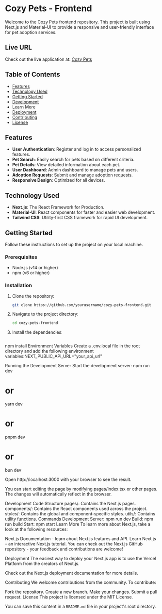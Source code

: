 # Cozy Pets - Frontend

Welcome to the Cozy Pets frontend repository. This project is built using Next.js and Material-UI to provide a responsive and user-friendly interface for pet adoption services.

## Live URL

Check out the live application at: [Cozy Pets](https://cozy-pet-front-end.vercel.app)

## Table of Contents

- [Features](#features)
- [Technology Used](#technology-used)
- [Getting Started](#getting-started)
- [Development](#development)
- [Learn More](#learn-more)
- [Deployment](#deployment)
- [Contributing](#contributing)
- [License](#license)

## Features

- **User Authentication**: Register and log in to access personalized features.
- **Pet Search**: Easily search for pets based on different criteria.
- **Pet Details**: View detailed information about each pet.
- **User Dashboard**: Admin dashboard to manage pets and users.
- **Adoption Requests**: Submit and manage adoption requests.
- **Responsive Design**: Optimized for all devices.

## Technology Used

- **Next.js**: The React Framework for Production.
- **Material-UI**: React components for faster and easier web development.
- **Tailwind CSS**: Utility-first CSS framework for rapid UI development.

## Getting Started

Follow these instructions to set up the project on your local machine.

### Prerequisites

- Node.js (v14 or higher)
- npm (v6 or higher)

### Installation

1. Clone the repository:

   ```bash
   git clone https://github.com/yourusername/cozy-pets-frontend.git
2. Navigate to the project directory:

   ```bash
   cd cozy-pets-frontend

3. Install the dependencies:

   ```bash
  npm install
Environment Variables
Create a .env.local file in the root directory and add the following environment variables:NEXT_PUBLIC_API_URL="your_api_url"


Running the Development Server
Start the development server:
npm run dev
# or
yarn dev
# or
pnpm dev
# or
bun dev


Open http://localhost:3000 with your browser to see the result.

You can start editing the page by modifying pages/index.tsx or other pages. The changes will automatically reflect in the browser.


Development
Code Structure
pages/: Contains the Next.js pages.
components/: Contains the React components used across the project.
styles/: Contains the global and component-specific styles.
utils/: Contains utility functions.
Commands
Development Server: npm run dev
Build: npm run build
Start: npm start
Learn More
To learn more about Next.js, take a look at the following resources:

Next.js Documentation - learn about Next.js features and API.
Learn Next.js - an interactive Next.js tutorial.
You can check out the Next.js GitHub repository - your feedback and contributions are welcome!

Deployment
The easiest way to deploy your Next.js app is to use the Vercel Platform from the creators of Next.js.

Check out the Next.js deployment documentation for more details.

Contributing
We welcome contributions from the community. To contribute:

Fork the repository.
Create a new branch.
Make your changes.
Submit a pull request.
License
This project is licensed under the MIT License.

You can save this content in a `README.md` file in your project's root directory.
